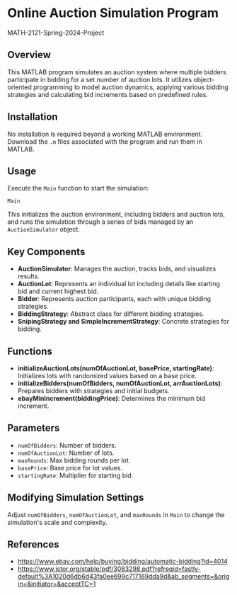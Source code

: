 # Online Auction Simulation Program
MATH-2121-Spring-2024-Project 

## Overview
This MATLAB program simulates an auction system where multiple bidders participate in bidding for a set number of auction lots. It utilizes object-oriented programming to model auction dynamics, applying various bidding strategies and calculating bid increments based on predefined rules.

## Installation
No installation is required beyond a working MATLAB environment. Download the `.m` files associated with the program and run them in MATLAB.

## Usage
Execute the `Main` function to start the simulation:
```
Main
```
This initializes the auction environment, including bidders and auction lots, and runs the simulation through a series of bids managed by an `AuctionSimulator` object.

## Key Components
- **AuctionSimulator**: Manages the auction, tracks bids, and visualizes results.
- **AuctionLot**: Represents an individual lot including details like starting bid and current highest bid.
- **Bidder**: Represents auction participants, each with unique bidding strategies.
- **BiddingStrategy**: Abstract class for different bidding strategies.
- **SnipingStrategy and SimpleIncrementStrategy**: Concrete strategies for bidding.

## Functions
- **initializeAuctionLots(numOfAuctionLot, basePrice, startingRate)**: Initializes lots with randomized values based on a base price.
- **initializeBidders(numOfBidders, numOfAuctionLot, arrAuctionLots)**: Prepares bidders with strategies and initial budgets.
- **ebayMinIncrement(biddingPrice)**: Determines the minimum bid increment.

## Parameters
- `numOfBidders`: Number of bidders.
- `numOfAuctionLot`: Number of lots.
- `maxRounds`: Max bidding rounds per lot.
- `basePrice`: Base price for lot values.
- `startingRate`: Multiplier for starting bid.

## Modifying Simulation Settings
Adjust `numOfBidders`, `numOfAuctionLot`, and `maxRounds` in `Main` to change the simulation's scale and complexity.

## References
- https://www.ebay.com/help/buying/bidding/automatic-bidding?id=4014
- https://www.jstor.org/stable/pdf/3083298.pdf?refreqid=fastly-default%3A1020d6db6d43fa0ee699c717169dda9d&ab_segments=&origin=&initiator=&acceptTC=1
